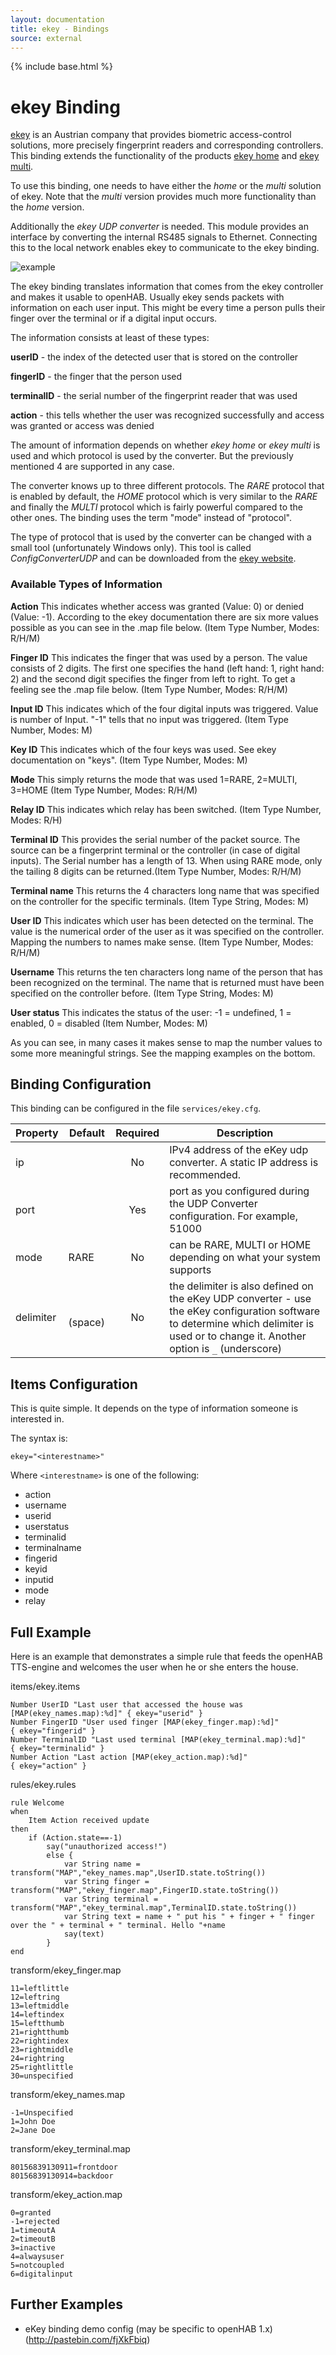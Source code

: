 ```yaml
---
layout: documentation
title: ekey - Bindings
source: external
---
```

<!-- Attention authors: Do not edit directly. Please add your changes to the appropriate source repository -->

{% include base.html %}

# ekey Binding

[ekey](http://ekey.net/) is an Austrian company that provides biometric access-control solutions, more precisely fingerprint readers and corresponding controllers.  This binding extends the functionality of the products [ekey home](http://ekey.net/ekey-home-en) and [ekey multi](http://ekey.net/ekey-multi-en).

To use this binding, one needs to have either the _home_ or the _multi_ solution of ekey.  Note that the _multi_ version provides much more functionality than the _home_ version.

Additionally the _ekey UDP converter_ is needed. This module provides an interface by converting the internal RS485 signals to Ethernet. Connecting this to the local network enables ekey to communicate to the ekey binding.

![example](http://ekey.net/media/W/720/bilder/automatisierung/example_E.jpg)

The ekey binding translates information that comes from the ekey controller and makes it usable to openHAB.  Usually ekey sends packets with information on each user input. This might be every time a person pulls their finger over the terminal or if a digital input occurs. 

The information consists at least of these types:

**userID** - the index of the detected user that is stored on the controller

**fingerID** - the finger that the person used 

**terminalID** - the serial number of the fingerprint reader that was used

**action** - this tells whether the user was recognized successfully and access was granted or access was denied

The amount of information depends on whether _ekey home_ or _ekey multi_ is used and which protocol is used by the converter. But the previously mentioned 4 are supported in any case.

The converter knows up to three different protocols. The _RARE_ protocol that is enabled by default, the _HOME_ protocol which is very similar to the _RARE_ and finally the _MULTI_ protocol which is fairly powerful compared to the other ones. The binding uses the term "mode" instead of "protocol".

The type of protocol that is used by the converter can be changed with a small tool (unfortunately Windows only). This tool is called _ConfigConverterUDP_ and can be downloaded from the [ekey website](http://www.ekey.net/downloads-en/cat/Software).

### Available Types of Information

**Action** This indicates whether access was granted (Value: 0) or denied (Value: -1). According to the ekey documentation there are six more values possible as you can see in the .map file below. (Item Type Number, Modes: R/H/M)

**Finger ID** This indicates the finger that was used by a person. The value consists of 2 digits. The first one specifies the hand (left hand: 1, right hand: 2) and the second digit specifies the finger from left to right. To get a feeling see the .map file below. (Item Type Number, Modes: R/H/M)

**Input ID** This indicates which of the four digital inputs was triggered. Value is number of Input. "-1" tells that no input was triggered. (Item Type Number, Modes: M)

**Key ID** This indicates which of the four keys was used. See ekey documentation on "keys". (Item Type Number, Modes: M)

**Mode** This simply returns the mode that was used 1=RARE, 2=MULTI, 3=HOME (Item Type Number, Modes: R/H/M)

**Relay ID** This indicates which relay has been switched. (Item Type Number, Modes: R/H)

**Terminal ID** This provides the serial number of the packet source. The source can be a fingerprint terminal or the controller (in case of digital inputs). The Serial number has a length of 13. When using RARE mode, only the tailing 8 digits can be returned.(Item Type Number, Modes: R/H/M)

**Terminal name** This returns the 4 characters long name that was specified on the controller for the specific terminals. (Item Type String, Modes: M)

**User ID** This indicates which user has been detected on the terminal. The value is the numerical order of the user as it was specified on the controller. Mapping the numbers to names make sense. (Item Type Number, Modes: R/H/M)

**Username** This returns the ten characters long name of the person that has been recognized on the terminal. The name that is returned must have been specified on the controller before. (Item Type String, Modes: M)

**User status** This indicates the status of the user: -1 = undefined, 1 = enabled, 0 = disabled (Item Number, Modes: M)

As you can see, in many cases it makes sense to map the number values to some more meaningful strings.
See the mapping examples on the bottom.

## Binding Configuration

This binding can be configured in the file `services/ekey.cfg`.

| Property | Default | Required | Description |
|----------|---------|:--------:|-------------|
| ip       |         |    No    | IPv4 address of the eKey udp converter.  A static IP address is recommended. |
| port     |         |    Yes   | port as you configured during the UDP Converter configuration.  For example, 51000 |
| mode     |  RARE   |    No    | can be RARE, MULTI or HOME depending on what your system supports |
| delimiter | ` ` (space) | No  | the delimiter is also defined on the eKey UDP converter - use the eKey configuration software to determine which delimiter is used or to change it.  Another option is `_` (underscore) |


## Items Configuration

This is quite simple. It depends on the type of information someone is interested in.

The syntax is:

```
ekey="<interestname>"
```

Where `<interestname>` is one of the following:

* action
* username
* userid
* userstatus
* terminalid
* terminalname
* fingerid
* keyid
* inputid
* mode
* relay

## Full Example

Here is an example that demonstrates a simple rule that feeds the openHAB TTS-engine and welcomes the user when he or she enters the house.

items/ekey.items

```
Number UserID "Last user that accessed the house was [MAP(ekey_names.map):%d]" { ekey="userid" }
Number FingerID "User used finger [MAP(ekey_finger.map):%d]"                   { ekey="fingerid" }
Number TerminalID "Last used terminal [MAP(ekey_terminal.map):%d]"             { ekey="terminalid" }
Number Action "Last action [MAP(ekey_action.map):%d]"                          { ekey="action" }

```

rules/ekey.rules

```
rule Welcome
when
    Item Action received update       
then
    if (Action.state==-1)
        say("unauthorized access!")
        else {
            var String name = transform("MAP","ekey_names.map",UserID.state.toString())
            var String finger = transform("MAP","ekey_finger.map",FingerID.state.toString())
            var String terminal =   transform("MAP","ekey_terminal.map",TerminalID.state.toString())                     
            var String text = name + " put his " + finger + " finger over the " + terminal + " terminal. Hello "+name
            say(text)  
        }
end
```

transform/ekey_finger.map

```
11=leftlittle
12=leftring
13=leftmiddle
14=leftindex
15=leftthumb
21=rightthumb
22=rightindex
23=rightmiddle
24=rightring
25=rightlittle
30=unspecified
```

transform/ekey_names.map

```
-1=Unspecified
1=John Doe
2=Jane Doe
```

transform/ekey_terminal.map

```
80156839130911=frontdoor
80156839130914=backdoor
```

transform/ekey_action.map

```
0=granted
-1=rejected
1=timeoutA
2=timeoutB
3=inactive
4=alwaysuser
5=notcoupled
6=digitalinput
```

## Further Examples

* eKey binding demo config (may be specific to openHAB 1.x)(http://pastebin.com/fjXkFbiq)

